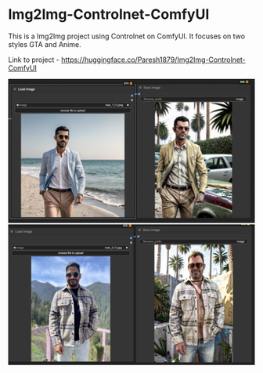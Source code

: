 # Img2Img-Controlnet-ComfyUI

This is a Img2Img project using Controlnet on ComfyUI. It focuses on two styles GTA and Anime.

Link to project - https://huggingface.co/Paresh1879/Img2Img-Controlnet-ComfyUI

![Example1](ex2.png) ![Example](ex1.png)
